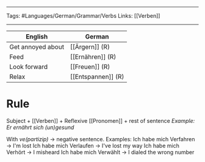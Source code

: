 ___
Tags: #Languages/German/Grammar/Verbs 
Links: [[Verben]]
___
English | German
------------ | ------------
Get annoyed about | [[Ärgern]] (R)
Feed | [[Ernähren]] (R)
Look forward | [[Freuen]] (R)
Relax | [[Entspannen]] (R)


# Rule
Subject + [[Verben]] + Reflexive [[Pronomen]] + rest of sentence
*Example: Er ernährt sich (un)gesund* 

With *ve(partizip)* -> negative sentence.
Examples:
Ich habe mich Verfahren -> I'm lost
Ich habe mich Verlaufen -> I've lost my way
Ich habe mich Verhört ->  I misheard
Ich habe mich Verwählt -> I dialed the wrong number